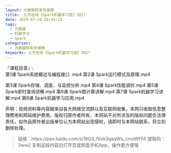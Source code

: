 ```yaml
---
layout: 大数据研发攻城狮
title:  七月在线《Spark机器学习班》2017
date: 2019-07-16 20:43:13
tags:
  - 大数据
  - 机器学习
  - Spark
categories:
  - 大数据研发攻城狮
keywords: 七月在线《Spark机器学习班》2017
---
```

『课程目录』:  
第1课 Spark系统概述与编程接口 .mp4
第2课 Spark运行模式及原理.mp4
<!-- more --> 
第3课 Spark存储、调度、与监控分析.mp4
第4课 Spark性能调优.mp4
第5课 Spark即时查询讲解.mp4
第6课 Spark图计算讲解.mp4
第7课 Spark机器学习讲解.mp4
第8课 Spark机器学习应用.mp4

<div class="post-copyright">
    <div class="post-copyright__author">
      <span class="post-copyright-meta">声明：视频资料等内容据来自各大网络交流群以及互联网收集，本网只收取信息整理费用和网站维护费用，版权归原作者所有，本网站不对所涉及的版权问题负法律责任，如作品原作者出版单位认为本网站出现侵权，请即时与本网站联系，将立刻删除处理。 </span>
    </div>
</div>

<blockquote class="blockquote-center">
链接：https://pan.baidu.com/s/18QS_f6zk3qaqWu_cmoWFFA 
提取码：3ww2 
复制这段内容后打开百度网盘手机App，操作更方便哦
</blockquote>

